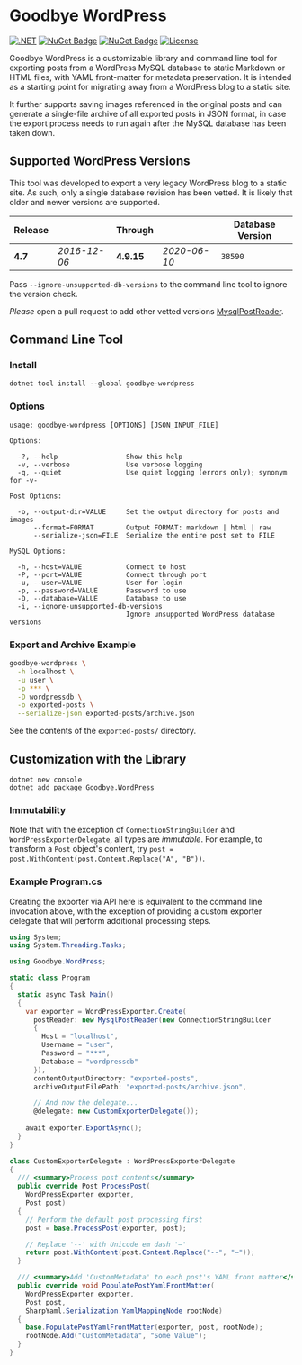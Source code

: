 # Goodbye WordPress

[![.NET](https://github.com/abock/goodbye-wordpress/actions/workflows/dotnet.yml/badge.svg)](https://github.com/abock/goodbye-wordpress/actions/workflows/dotnet.yml)
[![NuGet Badge](https://buildstats.info/nuget/goodbye-wordpress)](https://www.nuget.org/packages/goodbye-wordpress/)
[![NuGet Badge](https://buildstats.info/nuget/Goodbye.WordPress)](https://www.nuget.org/packages/Goodbye.WordPress/)
[![License](https://img.shields.io/badge/license-MIT%20License-blue.svg)](LICENSE)

Goodbye WordPress is a customizable library and command line tool for exporting posts from a WordPress MySQL database to static Markdown or HTML files, with YAML front-matter for metadata preservation. It is intended as a starting point for migrating away from a WordPress blog to a static site.

It further supports saving images referenced in the original posts and can generate a single-file archive of all exported posts in JSON format, in case the export process needs to run again after the MySQL database has been taken down.

## Supported WordPress Versions

This tool was developed to export a very legacy WordPress blog to a static site. As such, only a single database revision has been vetted. It is likely that older and newer versions are supported.

| Release      |              | Through      |              | Database Version |
| ------------ | ------------ | ------------ | ------------ | ---------------- |
| **4.7**      | _2016-12-06_ | **4.9.15**   | _2020-06-10_ | `38590`          |

Pass `--ignore-unsupported-db-versions` to the command line tool to ignore the version check.

_Please_ open a pull request to add other vetted versions [MysqlPostReader](Goodbye.WordPress/MysqlPostReader.cs#L20).

## Command Line Tool

### Install

```
dotnet tool install --global goodbye-wordpress
```

### Options

```
usage: goodbye-wordpress [OPTIONS] [JSON_INPUT_FILE]

Options:

  -?, --help                 Show this help
  -v, --verbose              Use verbose logging
  -q, --quiet                Use quiet logging (errors only); synonym for -v-

Post Options:

  -o, --output-dir=VALUE     Set the output directory for posts and images
      --format=FORMAT        Output FORMAT: markdown | html | raw
      --serialize-json=FILE  Serialize the entire post set to FILE

MySQL Options:

  -h, --host=VALUE           Connect to host
  -P, --port=VALUE           Connect through port
  -u, --user=VALUE           User for login
  -p, --password=VALUE       Password to use
  -D, --database=VALUE       Database to use
  -i, --ignore-unsupported-db-versions
                             Ignore unsupported WordPress database versions
```

### Export and Archive Example

```bash
goodbye-wordpress \
  -h localhost \
  -u user \
  -p *** \
  -D wordpressdb \
  -o exported-posts \
  --serialize-json exported-posts/archive.json
```

See the contents of the `exported-posts/` directory.

## Customization with the Library

```
dotnet new console
dotnet add package Goodbye.WordPress
```

### Immutability

Note that with the exception of `ConnectionStringBuilder` and `WordPressExporterDelegate`, all types are _immutable_. For example, to transform a `Post` object's content, try `post = post.WithContent(post.Content.Replace("A", "B"))`.

### Example Program.cs

Creating the exporter via API here is equivalent to the command line invocation above, with the exception of providing a custom exporter delegate that will perform additional processing steps.

```csharp
using System;
using System.Threading.Tasks;

using Goodbye.WordPress;

static class Program
{
  static async Task Main()
  {
    var exporter = WordPressExporter.Create(
      postReader: new MysqlPostReader(new ConnectionStringBuilder
      {
        Host = "localhost",
        Username = "user",
        Password = "***",
        Database = "wordpressdb"
      }),
      contentOutputDirectory: "exported-posts",
      archiveOutputFilePath: "exported-posts/archive.json",

      // And now the delegate...
      @delegate: new CustomExporterDelegate());
    
    await exporter.ExportAsync();
  }
}

class CustomExporterDelegate : WordPressExporterDelegate
{
  /// <summary>Process post contents</summary>
  public override Post ProcessPost(
    WordPressExporter exporter,
    Post post)
  {
    // Perform the default post processing first
    post = base.ProcessPost(exporter, post);

    // Replace '--' with Unicode em dash '—'
    return post.WithContent(post.Content.Replace("--", "—"));
  }

  /// <summary>Add 'CustomMetadata' to each post's YAML front matter</summary>
  public override void PopulatePostYamlFrontMatter(
    WordPressExporter exporter,
    Post post,
    SharpYaml.Serialization.YamlMappingNode rootNode)
  {
    base.PopulatePostYamlFrontMatter(exporter, post, rootNode);
    rootNode.Add("CustomMetadata", "Some Value");
  }
}
```